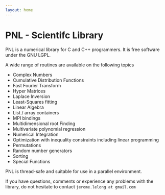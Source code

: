 ```yaml
---
layout: home
---
```

# PNL - Scientifc Library

PNL is a numerical library for C and C++ programmers. It is free software under the GNU LGPL.

A wide range of routines are available on the following topics

* Complex Numbers
* Cumulative Distribution Functions
* Fast Fourier Transform
* Hyper Matrices
* Laplace Inversion
* Least-Squares fitting
* Linear Algebra
* List / array containers
* MPI bindings
* Multidimensional root Finding
* Multivariate polynomial regression
* Numerical Integration
* Optimization with inequality constraints including linear programming
* Permutations
* Random number generators
* Sorting
* Special Functions

PNL is thread-safe and suitable for use in a parallel environment.

If you have questions, comments or experience any problems with the library, do not hesitate to contact `jerome.lelong at gmail.com`
